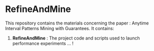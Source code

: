 # RefineAndMine
This repository contains the materials concerning the paper : Anytime Interval Patterns Mining with Guarantees. It contains:
1. **RefineAndMine** : The project code and scripts used to launch performance experiments ... !
